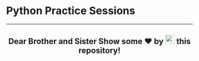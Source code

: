 # Python Practice Sessions

---

<h2 align="center">Dear Brother and Sister Show some ❤ by <img src="https://imgur.com/o7ncZFp.jpg" height=25px width=25px> this repository!</h2>